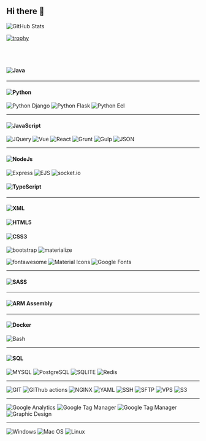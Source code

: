 ## Hi there 👋

![GitHub Stats](https://github-readme-stats.vercel.app/api?username=nh916&theme=monokai)

[![trophy](https://github-profile-trophy.vercel.app/?username=nh916&theme=monokai)](https://github.com/ryo-ma/github-profile-trophy)

<!-- [![Top Langs](https://github-readme-stats.vercel.app/api/top-langs/?username=nh916&langs_count=8&theme=onedark)](https://github.com/nh916/github-readme-stats) -->

<br> <br>

<!--
<h2>
  <a href="https://www.linkedin.com/in/navid-hariri/">
  <img src="https://img.shields.io/badge/Social%20Media-linkedin-blue?style=for-the-badge&logo=linkedin" alt="LinkedIn">
  </a>
</h2>
-->

#### ![Java](https://img.shields.io/badge/Language-Java-red?style=for-the-badge&logo=java)

---

#### ![Python](https://img.shields.io/badge/Language-Python-blue?style=for-the-badge&logo=python)

![Python Django](https://img.shields.io/badge/Framework-Django-brightgreen?style=flat-square&logo=django)
![Python Flask](https://img.shields.io/badge/Framework-Django-brightgreen?style=flat-square&logo=flask)
![Python Eel](https://img.shields.io/badge/Framework-Eel-blueviolet?style=flat-square&logo=python)

---

#### ![JavaScript](https://img.shields.io/badge/Language-JavaScript-yellow?style=for-the-badge&logo=javascript)

![JQuery](https://img.shields.io/badge/Framework-JQuery-blue?style=flat-square&logo=jquery)
![Vue](https://img.shields.io/badge/Framework-Vue-brightgreen?style=flat-square&logo=vue.js)
![React](https://img.shields.io/badge/Framework-React-blue?style=flat-square&logo=react)
![Grunt](https://img.shields.io/badge/Task%20Runner-Grunt-red?style=flat-square&logo=grunt)
![Gulp](https://img.shields.io/badge/Task%20Runner-Gulp-red?style=flat-square&logo=gulp)
![JSON](https://img.shields.io/badge/Technology-JSON-yellow?style=flat-square&logo=json)

---

#### ![NodeJs](https://img.shields.io/badge/Technology-NodeJs-brightgreen?style=for-the-badge&logo=node.js)

![Express](https://img.shields.io/badge/Framework-Express-brightgreen?style=flat-square&logo=express)
![EJS](https://img.shields.io/badge/Template%20Engine-EJS-red?style=flat-square&logo=ejs)
![socket.io](https://img.shields.io/badge/Framework-socket.io-blue?style=flat-square&logo=socket.io)

#### ![TypeScript](https://img.shields.io/badge/Language-TypeScript-blue?style=for-the-badge&logo=typescript)

---

#### ![XML](https://img.shields.io/badge/Language-XML-red?style=for-the-badge)

#### ![HTML5](https://img.shields.io/badge/Language-HTML5-red?style=for-the-badge&logo=html5)

#### ![CSS3](https://img.shields.io/badge/Language-CSS3-blue?style=for-the-badge&logo=css3)

![bootstrap](https://img.shields.io/badge/framework-bootstrap-blue?style=flat-square&logo=bootstrap)
![materialize](https://img.shields.io/badge/framework-materialize-red?style=flat-square)

![fontawesome](https://img.shields.io/badge/icons-fontawesome-blueviolet?style=flat-square&logo=fontawesome)
![Material Icons](https://img.shields.io/badge/icons-Material%20Icons-blueviolet?style=flat-square&logo=materialdesignicons)
![Google Fonts](https://img.shields.io/badge/fonts-Google%20Fonts-blueviolet?style=flat-square&logo=googlefonts)

---

#### ![SASS](https://img.shields.io/badge/Technology-Sass-red?style=for-the-badge&logo=sass)

---

#### ![ARM Assembly](https://img.shields.io/badge/Language-ARM%20Assembly-red?style=for-the-badge&logo=arm)

---

#### ![Docker](https://img.shields.io/badge/Technology-Docker-blue?style=for-the-badge&logo=docker)

![Bash](https://img.shields.io/badge/Language-Bash-black?style=flat-square&logo=GNUbash)

---

#### ![SQL](https://img.shields.io/badge/Language-SQL-blue?style=for-the-badge)

![MYSQL](https://img.shields.io/badge/Databas-MySQL-orange?style=flat-square&logo=mysql)
![PostgreSQL](https://img.shields.io/badge/Databas-PostgreSQL-blue?style=flat-square&logo=postgresql)
![SQLITE](https://img.shields.io/badge/Databas-SQLITE-blue?style=flat-square&logo=sqlite)
![Redis](https://img.shields.io/badge/Databas-Redis-red?style=flat-square&logo=redis)

---

![GIT](https://img.shields.io/badge/Technology-GIT-orange?style=flat-square&logo=git)
![GIThub actions](https://img.shields.io/badge/Technology-GitHub%20Actions-black?style=flat-square&logo=github)
![NGINX](https://img.shields.io/badge/Webserver-NGINX-green?style=flat-square&logo=nginx)
![YAML](https://img.shields.io/badge/Language-YAML-red?style=flat-square)
![SSH](https://img.shields.io/badge/Technology-SSH-blue?style=flat-square)
![SFTP](https://img.shields.io/badge/Technology-SFTP-blue?style=flat-square)
![VPS](https://img.shields.io/badge/Technology-VPS-blue?style=flat-square)
![S3](https://img.shields.io/badge/Technology-S3-red?style=flat-square&logo=amazons3)

---

![Google Analytics](https://img.shields.io/badge/Technology-Google%20Analytics-blue?style=flat-square&logo=googleanalytics)
![Google Tag Manager](https://img.shields.io/badge/Technology-Google%20Tag%20manager-blue?style=flat-square&logo=googletagmanager)
![Google Tag Manager](https://img.shields.io/badge/Technology-Google%20Tag%20manager-blue?style=flat-square&logo=googletagmanager)
![Graphic Design](https://img.shields.io/badge/Skill-Graphic%20Design-blue?style=flat-square)

---

![Windows](https://img.shields.io/badge/Operating%20System-Windows-blue?style=flat-square&logo=windows)
![Mac OS](https://img.shields.io/badge/Operating%20System-Mac%20OS-black?style=flat-square&logo=apple)
![Linux](https://img.shields.io/badge/Operating%20System-Linux-orange?style=flat-square&logo=Linux)

<!--
**nh916/nh916** is a ✨ _special_ ✨ repository because its `README.md` (this file) appears on your GitHub profile.

Here are some ideas to get you started:

- 🔭 I’m currently working on ...
- 🌱 I’m currently learning ...
- 👯 I’m looking to collaborate on ...
- 🤔 I’m looking for help with ...
- 💬 Ask me about ...
- 📫 How to reach me: ...
- 😄 Pronouns: ...
- ⚡ Fun fact: ...
-->
